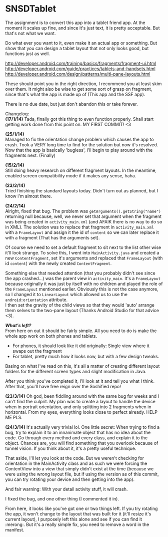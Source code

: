 SNSDTablet
==========

The assignment is to convert this app into a tablet friend app.
At the moment it scales up fine, and since it's just text, it is pretty acceptable.
But that's not what we want.

Do what ever you want to it, even make it an actual app or something.
But show that you can design a tablet layout that not only looks good, but functions just as well.

http://developer.android.com/training/basics/fragments/fragment-ui.html
http://developer.android.com/guide/practices/tablets-and-handsets.html
http://developer.android.com/design/patterns/multi-pane-layouts.html

These should point you in the right direction, I recommend you at least skim over them.
It might also be wise to get some sort of grasp on fragment, since that's what the app is made up of (This app and the SSF app).

There is no due date, but just don't abandon this or take forever.

Changelog:  
**(17/1/14)**
Tada, finally got this thing to even function properly. Shall start getting work done from this point on. MY FIRST COMMIT! <3

**(25/1/14)**  
Managed to fix the orientation change problem which causes the app to crash. Took a VERY long time to find for the solution but now it's resolved. Now that the app is basically 'bugless', i'll begin to play around with the fragments next. (Finally)

**(15/2/14)**  
Still doing heavy research on different fragment layouts. In the meantime, enabled screen compatibility mode if it makes any sense, haha.

**(23/2/14)**  
Tried finishing the standard layouts today. Didn't turn out as planned, but I know i'm almost there.

**(24/2/14)**  
Alright, fixed that bug. The problem was `getArguments().getString("name")` returning null because, well, we never set that argument when the fragment was being created in `activity_main.xml` (and AFAIK there is no way to do so in XML).
The solution was to replace that fragment in `activity_main.xml` with a `FrameLayout` and assign it the id of `content` so we can later replace it with a fragment (That has the arguments set).

Of course we need to set a default fragment to sit next to the list other wise it'll look strange. To solve this, I went into `MainActivity.java` and created a new `ContentFragment`, set it's arguments and replaced that `FrameLayout` (with id `content`) with the newly created `ContentFragment`.

Something else that needed attention (that you probably didn't see since the app crashed...) was the parent view in `activity_main`. It's a `FrameLayout` because originally it was just by itself with no children and played the role of the `FrameLayout` mentioned earlier. Obviously this is not the case anymore, so I changed it to `LinearLayout` which allowed us to use the `android:orientation` attribute.  
I then set the gravity of the child views so that they would 'auto' arrange them selves to the two-pane layout (Thanks Android Studio for that advice <3).

***What's left?***  
From here on out it should be fairly simple. All you need to do is make the whole app work on both phones and tablets.  

* For phones, it should look like it did originally: Single view where it swaps out the fragment
* For tablet, pretty much how it looks now, but with a few design tweaks.

Basing on what I've read on this, it's all a matter of creating different layout folders for the different screen types and slight modification in Java.

After you think you've completed it, I'll look at it and tell you what I think. After that, you'll have free reign over the Soshified repo!

**(23/3/14)**
Oh god, been fiddling around with the same bug for weeks and I can't find the culprit. My plan was to create a layout to handle the device when in portrait orientation, and only splitting into 2 fragments when in horizontal. From my eyes, everything looks close to perfect already. HELP ME PLS.

**(24/3/14)**
It's actually very trivial lol. One little secret: When trying to find a bug, try to explain it to an innanimate object that has no idea about the code. Go through every method and every class, and explain it to the object. Chances are, you will find something that you overlook because of tunnel vision. If you think about it, it's a pretty useful technique.

That aside, I'll let you look at the code. But we weren't checking for orientation in the MainActivity class and as such we were forcing the ContentView into a view that simply didn't exist at the time (because we were using the wrong layout file, but if using the version as of this commit, you can try rotating your device and then getting into the app).

And fair warning: With your detail activity stuff, it will crash.

I fixed the bug, and one other thing (I commented it in).

From here, it looks like you've got one or two things left. If you try rotating the app, it won't change to the layout that was built for it (it'll resize it's current layout), I purposely left this alone and see if you can find it :merong:. But it's a really simple fix, you need to remove a word in the manifest.
